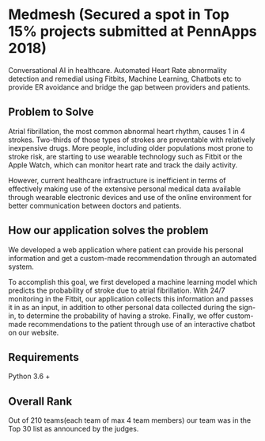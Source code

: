# Medmesh (Secured a spot in Top 15% projects submitted at PennApps 2018)
Conversational AI in healthcare. Automated Heart Rate abnormality detection and remedial using Fitbits, Machine Learning, Chatbots etc to  provide ER avoidance and bridge the gap between providers and patients. 

## Problem to Solve

Atrial fibrillation, the most common abnormal heart rhythm, causes 1 in 4 strokes. Two-thirds of those types of strokes are preventable with relatively inexpensive drugs. More people, including older populations most prone to stroke risk, are starting to use wearable technology such as Fitbit or the Apple Watch, which can monitor heart rate and track the daily activity.

However, current healthcare infrastructure is inefficient in terms of effectively making use of the extensive personal medical data available through wearable electronic devices and use of the online environment for better communication between doctors and patients.

## How our application solves the problem

We developed a web application where patient can provide his personal information and get a custom-made recommendation through an automated system.

To accomplish this goal, we first developed a machine learning model which predicts the probability of stroke due to atrial fibrillation. With 24/7 monitoring in the Fitbit, our application collects this information and passes it in as an input, in addition to other personal data collected during the sign-in, to determine the probability of having a stroke.
Finally, we offer custom-made recommendations to the patient through use of an interactive chatbot on our website.

## Requirements

Python 3.6 +

## Overall Rank

Out of 210 teams(each team of max 4 team members) our team was in the Top 30 list as announced by the judges.

